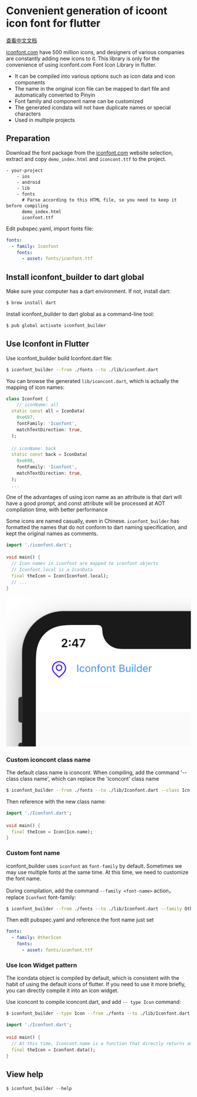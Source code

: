 # Convenient generation of icoont icon font for flutter

[查看中文文档](./README_CN.md)

[iconfont.com](https://www.iconfont.cn/) have 500 million icons, and designers of various companies are constantly adding new icons to it. This library is only for the convenience of using iconfont.com Font Icon Library in flutter.

- It can be compiled into various options such as icon data and icon components
- The name in the original icon file can be mapped to dart file and automatically converted to Pinyin
- Font family and component name can be customized
- The generated icondata will not have duplicate names or special characters
- Used in multiple projects

## Preparation

Download the font package from the [iconfont.com](https://www.iconfont.cn/) website selection, extract and copy `demo_index.html` and `iconcont.ttf` to the project.

```
- your-project
    - ios
    - android
    - lib
    - fonts
      # Parse according to this HTML file, so you need to keep it before compiling
      demo_index.html
      iconfont.ttf
```

Edit pubspec.yaml, import fonts file:

```yaml
fonts:
  - family: Iconfont
    fonts:
      - asset: fonts/iconfont.ttf
```

## Install iconfont_builder to dart global

Make sure your computer has a dart environment. If not, install dart:

```sh
$ brew install dart
```

Install iconfont_builder to dart global as a command-line tool:

```sh
$ pub global activate iconfont_builder
```

## Use Iconfont in Flutter

Use iconfont_builder build Iconfont.dart file:

```sh
$ iconfont_builder --from ./fonts --to ./lib/iconfont.dart
```

You can browse the generated `lib/iconcont.dart`, which is actually the mapping of icon names:

```dart
class Iconfont {
    // iconName: all
  static const all = IconData(
    0xe697,
    fontFamily: 'Iconfont',
    matchTextDirection: true,
  );

  // iconName: back
  static const back = IconData(
    0xe698,
    fontFamily: 'Iconfont',
    matchTextDirection: true,
  );
  ...
```

One of the advantages of using icon name as an attribute is that dart will have a good prompt, and const attribute will be processed at AOT compilation time, with better performance

Some icons are named casually, even in Chinese. `iconfont_builder` has formatted the names that do not conform to dart naming specification, and kept the original names as comments.

```dart
import './iconfont.dart';

void main() {
  // Icon names in iconfont are mapped to iconfont objects
  // Iconfont.local is a IconData
  final theIcon = Icon(Iconfont.local);
  // ...
}
```

![](view.png)

### Custom iconcont class name

The default class name is iconcont. When compiling, add the command '-- class class name', which can replace the 'iconcont' class name

```sh
$ iconfont_builder --from ./fonts --to ./lib/Iconfont.dart --class Icn
```

Then reference with the new class name:

```dart
import './Iconfont.dart';

void main() {
  final theIcon = Icon(Icn.name);
}
```

### Custom font name

iconfont_builder uses `iconfont` as `font-family` by default. Sometimes we may use multiple fonts at the same time. At this time, we need to customize the font name.

During compilation, add the command `--family <font-name>` action，replace `Iconfont` font-family:

```sh
$ iconfont_builder --from ./fonts --to ./lib/Iconfont.dart --family OtherIcon
```

Then edit pubspec.yaml and reference the font name just set

```yaml
fonts:
  - family: OtherIcon
    fonts:
      - asset: fonts/iconfont.ttf
```

### Use Icon Widget pattern

The icondata object is compiled by default, which is consistent with the habit of using the default icons of flutter. If you need to use it more briefly, you can directly compile it into an icon widget.

Use iconcont to compile iconcont.dart, and add `-- type Icon` command:

```sh
$ iconfont_builder --type Icon --from ./fonts --to ./lib/Iconfont.dart
```

```dart
import './Iconfont.dart';

void main() {
  // At this time, Iconcont.name is a function that directly returns an icon component
  final theIcon = Iconfont.data();
}
```

## View help

```dart
$ iconfont_builder --help
```
